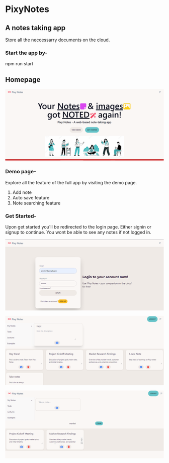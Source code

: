# PixyNotes

## A notes taking app

Store all the neccessarry documents on the cloud. 

### Start the app by- 

npm run start

## Homepage
![homepage](https://raw.githubusercontent.com/emostofa/pixy-notes/master/public/re1.png)

### Demo page- 
Explore all the feature of the full app by visiting the demo page. 
1. Add note
2. Auto save feature
3. Note searching feature



### Get Started- 

Upon get started you'll be redirected to the login page.
Either signin or signup to continue.
You wont be able to see any notes if not logged in. 

![login](https://raw.githubusercontent.com/emostofa/pixy-notes/master/public/re2.png)


![viewandaddnotes](https://raw.githubusercontent.com/emostofa/pixy-notes/master/public/re4.png)

![searchnotes](https://raw.githubusercontent.com/emostofa/pixy-notes/master/public/re5.png)
